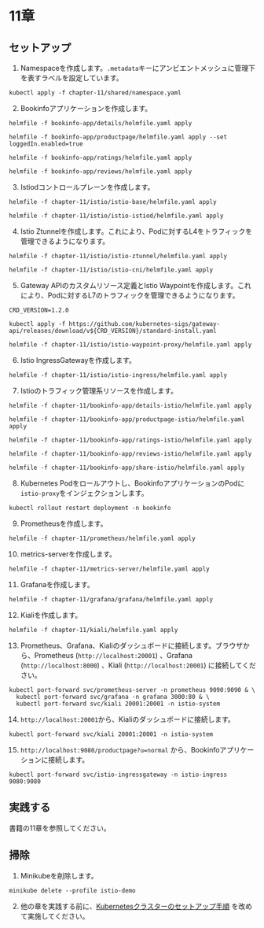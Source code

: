 # 11章

## セットアップ

1. Namespaceを作成します。`.metadata`キーにアンビエントメッシュに管理下を表すラベルを設定しています。

```bash:ターミナル
kubectl apply -f chapter-11/shared/namespace.yaml
```

2. Bookinfoアプリケーションを作成します。

```bash:ターミナル
helmfile -f bookinfo-app/details/helmfile.yaml apply

helmfile -f bookinfo-app/productpage/helmfile.yaml apply --set loggedIn.enabled=true

helmfile -f bookinfo-app/ratings/helmfile.yaml apply

helmfile -f bookinfo-app/reviews/helmfile.yaml apply
```

3. Istiodコントロールプレーンを作成します。

```bash:ターミナル
helmfile -f chapter-11/istio/istio-base/helmfile.yaml apply

helmfile -f chapter-11/istio/istio-istiod/helmfile.yaml apply
```

4. Istio Ztunnelを作成します。これにより、Podに対するL4をトラフィックを管理できるようになります。

```bash:ターミナル
helmfile -f chapter-11/istio/istio-ztunnel/helmfile.yaml apply

helmfile -f chapter-11/istio/istio-cni/helmfile.yaml apply
```

5. Gateway APIのカスタムリソース定義とIstio Waypointを作成します。これにより、Podに対するL7のトラフィックを管理できるようになります。

```bash:ターミナル
CRD_VERSION=1.2.0

kubectl apply -f https://github.com/kubernetes-sigs/gateway-api/releases/download/v${CRD_VERSION}/standard-install.yaml

helmfile -f chapter-11/istio/istio-waypoint-proxy/helmfile.yaml apply
```

6. Istio IngressGatewayを作成します。

```bash:ターミナル
helmfile -f chapter-11/istio/istio-ingress/helmfile.yaml apply
```

7. Istioのトラフィック管理系リソースを作成します。

```bash:ターミナル
helmfile -f chapter-11/bookinfo-app/details-istio/helmfile.yaml apply

helmfile -f chapter-11/bookinfo-app/productpage-istio/helmfile.yaml apply

helmfile -f chapter-11/bookinfo-app/ratings-istio/helmfile.yaml apply

helmfile -f chapter-11/bookinfo-app/reviews-istio/helmfile.yaml apply

helmfile -f chapter-11/bookinfo-app/share-istio/helmfile.yaml apply
```

8. Kubernetes Podをロールアウトし、BookinfoアプリケーションのPodに`istio-proxy`をインジェクションします。

```bash:ターミナル
kubectl rollout restart deployment -n bookinfo
```

9. Prometheusを作成します。

```bash:ターミナル
helmfile -f chapter-11/prometheus/helmfile.yaml apply
```

10. metrics-serverを作成します。

```bash:ターミナル
helmfile -f chapter-11/metrics-server/helmfile.yaml apply
```

11. Grafanaを作成します。

```bash:ターミナル
helmfile -f chapter-11/grafana/grafana/helmfile.yaml apply
```

12. Kialiを作成します。

```bash:ターミナル
helmfile -f chapter-11/kiali/helmfile.yaml apply
```

13. Prometheus、Grafana、Kialiのダッシュボードに接続します。ブラウザから、Prometheus (`http://localhost:20001`) 、Grafana (`http://localhost:8000`) 、Kiali (`http://localhost:20001`) に接続してください。

```bash:ターミナル
kubectl port-forward svc/prometheus-server -n prometheus 9090:9090 & \
  kubectl port-forward svc/grafana -n grafana 3000:80 & \
  kubectl port-forward svc/kiali 20001:20001 -n istio-system
```

14. `http://localhost:20001`から、Kialiのダッシュボードに接続します。

```bash:ターミナル
kubectl port-forward svc/kiali 20001:20001 -n istio-system
```

15. `http://localhost:9080/productpage?u=normal` から、Bookinfoアプリケーションに接続します。

```bash:ターミナル
kubectl port-forward svc/istio-ingressgateway -n istio-ingress 9080:9080
```

## 実践する

書籍の11章を参照してください。

## 掃除

1. Minikubeを削除します。

```bash:ターミナル
minikube delete --profile istio-demo
```

2. 他の章を実践する前に、[Kubernetesクラスターのセットアップ手順](../README.md) を改めて実施してください。

